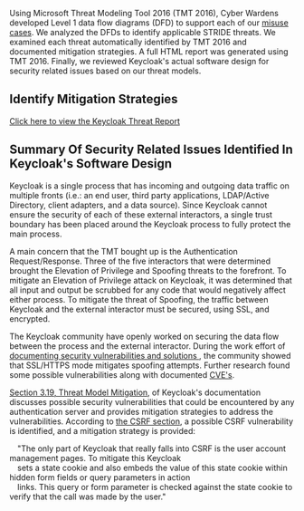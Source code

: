 Using Microsoft Threat Modeling Tool 2016 (TMT 2016), Cyber Wardens developed Level 1 data flow diagrams (DFD) to support each of our <a href="https://github.com/DanielLucier/CYBER8420-SemesterProject/tree/master/MisuseCases">misuse cases</a>. We analyzed the DFDs to identify applicable STRIDE threats. We examined each threat automatically identified by TMT 2016 and documented mitigation strategies. A full HTML report was generated using TMT 2016. Finally, we reviewed Keycloak's actual software design for security related issues based on our threat models.

Identify Mitigation Strategies
------------------------------

<a href = "https://daniellucier.github.io/CYBER8420-SemesterProject/ThreatModels/TMT2016Docs/Keycloak-Threat-Model.htm">Click here to view the Keycloak Threat Report</a>

Summary Of Security Related Issues Identified In Keycloak's Software Design
----------------------------------------------------------------------------

Keycloak is a single process that has incoming and outgoing data traffic on multiple fronts (i.e.: an end user, third party applications, LDAP/Active Directory, client adapters, and a data source). Since Keycloak cannot ensure the security of each of these external interactors, a single trust boundary has been placed around the Keycloak process to fully protect the main process.

A main concern that the TMT bought up is the Authentication Request/Response. Three of the five interactors that were determined brought the Elevation of Privilege and Spoofing threats to the forefront. To mitigate an Elevation of Privilege attack on Keycloak, it was determined that all input and output be scrubbed for any code that would negatively affect either process. To mitigate the threat of Spoofing, the traffic between Keycloak and the external interactor must be secured, using SSL, and encrypted.

The Keycloak community have openly worked on securing the data flow between the process and the external interactor. During the work effort of <a href = "https://issues.jboss.org/browse/KEYCLOAK-687?_sscc=t"> documenting security vulnerabilities and solutions </a>, the community showed that SSL/HTTPS mode mitigates spoofing attempts. Further research found some possible vulnerabilities along with documented <a href = "https://www.cvedetails.com/vulnerability-list/vendor_id-16498/Keycloak.html">CVE's</a>. 

<a href="http://www.keycloak.org/docs/3.3/server_admin/topics/threat.html">Section 3.19, Threat Model Mitigation,</a> of Keycloak's documentation discusses possible security vulnerabilities that could be encountered by any authentication server and provides mitigation strategies to address the vulnerabilities. According to <a href = "http://www.keycloak.org/docs/3.3/server_admin/topics/threat/csrf.html">the CSRF section</a>, a possible CSRF vulnerability is identified, and a mitigation strategy is provided:

&emsp;"The only part of Keycloak that really falls into CSRF is the user account management pages. To mitigate this Keycloak
<br />&emsp;sets a state cookie and also embeds the value of this state cookie within hidden form fields or query parameters in action
<br />&emsp;links. This query or form parameter is checked against the state cookie to verify that the call was made by the user."






